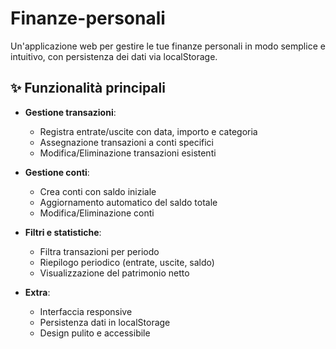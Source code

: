 # Finanze-personali


Un'applicazione web per gestire le tue finanze personali in modo semplice e intuitivo, con persistenza dei dati via localStorage.

## ✨ Funzionalità principali

- **Gestione transazioni**:
  - Registra entrate/uscite con data, importo e categoria
  - Assegnazione transazioni a conti specifici
  - Modifica/Eliminazione transazioni esistenti

- **Gestione conti**:
  - Crea conti con saldo iniziale
  - Aggiornamento automatico del saldo totale
  - Modifica/Eliminazione conti

- **Filtri e statistiche**:
  - Filtra transazioni per periodo
  - Riepilogo periodico (entrate, uscite, saldo)
  - Visualizzazione del patrimonio netto

- **Extra**:
  - Interfaccia responsive
  - Persistenza dati in localStorage
  - Design pulito e accessibile
